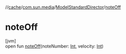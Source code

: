 //[cache](../../../index.md)/[com.sun.media](../index.md)/[ModelStandardDirector](index.md)/[noteOff](note-off.md)

# noteOff

[jvm]\
open fun [noteOff](note-off.md)(noteNumber: [Int](https://kotlinlang.org/api/latest/jvm/stdlib/kotlin/-int/index.html), velocity: [Int](https://kotlinlang.org/api/latest/jvm/stdlib/kotlin/-int/index.html))
